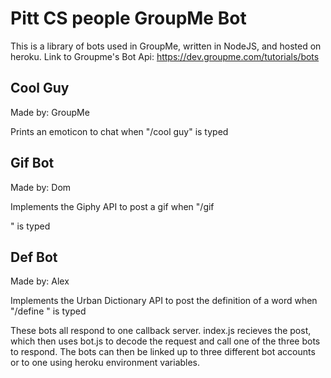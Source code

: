 # Pitt CS people GroupMe Bot

This is a library of bots used in GroupMe, written in NodeJS, and hosted on heroku.
Link to Groupme's Bot Api: https://dev.groupme.com/tutorials/bots

Cool Guy
--------

Made by: GroupMe

Prints an emoticon to chat when "/cool guy" is typed


Gif Bot
-------

Made by: Dom

Implements the Giphy API to post a gif when "/gif <search>" is typed


Def Bot
-------

Made by: Alex

Implements the Urban Dictionary API to post the definition of a word when "/define <word>" is typed

These bots all respond to one callback server.
index.js recieves the post, which then uses bot.js to decode the request and call one of the three bots to respond. The bots can then be linked up to three different bot accounts or to one using heroku environment variables.
